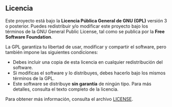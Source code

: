 

## Licencia

Este proyecto está bajo la **Licencia Pública General de GNU (GPL)** versión 3 o posterior. Puedes redistribuir y/o modificar este proyecto bajo los términos de la GNU General Public License, tal como se publica por la **Free Software Foundation**.

La GPL garantiza tu libertad de usar, modificar y compartir el software, pero también impone las siguientes condiciones:

- Debes incluir una copia de esta licencia en cualquier redistribución del software.
- Si modificas el software y lo distribuyes, debes hacerlo bajo los mismos términos de la GPL.
- Este software se distribuye **sin garantía** de ningún tipo. Para más detalles, consulta el texto completo de la licencia.

Para obtener más información, consulta el archivo [LICENSE](./LICENSE).
